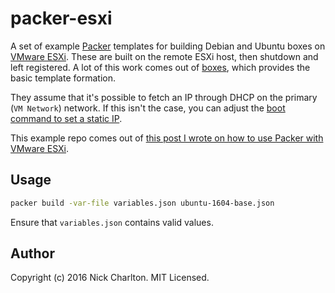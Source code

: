 # packer-esxi

A set of example [Packer][] templates for building Debian and Ubuntu boxes on
[VMware ESXi][]. These are built on the remote ESXi host, then shutdown and
left registered. A lot of this work comes out of [boxes][], which provides the
basic template formation.

They assume that it's possible to fetch an IP through DHCP on the primary (`VM
Network`) network. If this isn't the case, you can adjust the [boot command to
set a static IP][].

This example repo comes out of [this post I wrote on how to use Packer with
VMware ESXi][post].

## Usage

```sh
packer build -var-file variables.json ubuntu-1604-base.json
```

Ensure that `variables.json` contains valid values.

## Author

Copyright (c) 2016 Nick Charlton. MIT Licensed.

[Packer]: https://packer.io
[VMware ESXi]: http://www.vmware.com/products/vsphere-hypervisor.html
[boxes]: https://github.com/nickcharlton/boxes
[boot command to set a static IP]: https://help.ubuntu.com/lts/installation-guide/armhf/apbs02.html
[post]: https://nickcharlton.net/posts/using-packer-esxi-6.html
